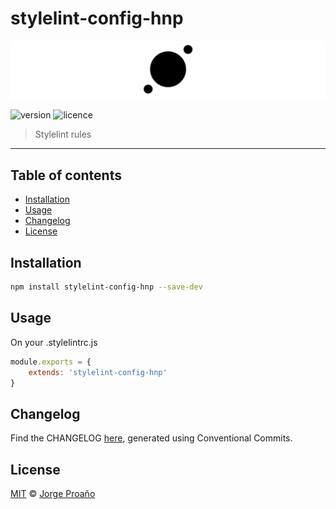 # stylelint-config-hnp

![hero](https://raw.githubusercontent.com/MechanicalHuman/hnp-utilities/master/hero.png)

![version](https://img.shields.io/npm/v/@hnp/stylelint-config.svg)
![licence](https://img.shields.io/npm/l/@hnp/stylelint-config.svg)

> Stylelint rules

---

## Table of contents

-   [Installation](#installation)
-   [Usage](#usage)
-   [Changelog](#changelog)
-   [License](#license)

## Installation

```sh
npm install stylelint-config-hnp --save-dev
```

## Usage

On your .stylelintrc.js

```javascript
module.exports = {
    extends: 'stylelint-config-hnp'
}
```

## Changelog

Find the CHANGELOG [here](CHANGELOG.md), generated using Conventional Commits.

## License

[MIT](LICENSE) © [Jorge Proaño](https://www.hidden-node-problem.com)
